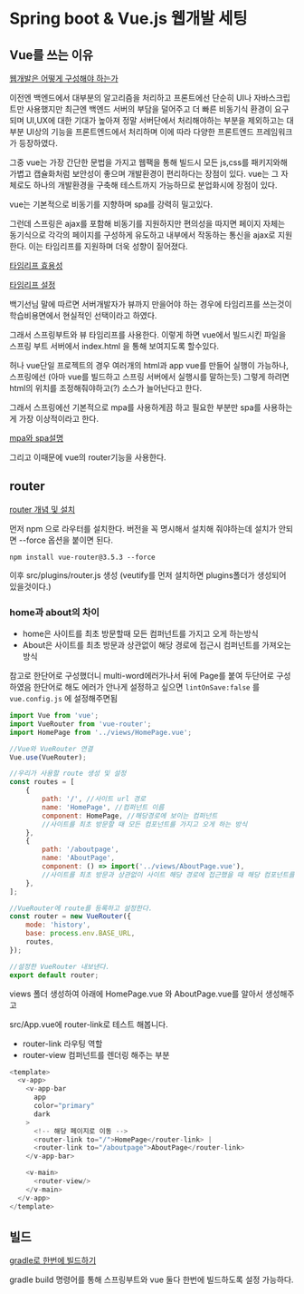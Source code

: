 # Spring boot & Vue.js 웹개발 세팅


## Vue를 쓰는 이유

[웹개발은 어떻게 구성해야 하는가](https://www.softmoa.com/sprt/blog/sprtBlogPost.pem/1846)

이전엔 백엔드에서 대부분의 알고리즘을 처리하고 프론트에선 단순히 UI나 자바스크립트만 사용했지만
최근엔 백엔드 서버의 부담을 덜어주고 더 빠른 비동기식 환경이 요구되며 UI,UX에 대한 기대가 높아져 정말 서버단에서 처리해야하는 부분을 제외하고는 대부분 UI상의 기능을 프론트엔드에서 처리하며 이에 따라 다양한 프론트엔드 프레임워크가 등장하였다. 

그중 vue는 가장 간단한 문법을 가지고 웹팩을 통해 빌드시 모든 js,css를 패키지와해 가볍고 캡슐화처럼 보안성이 좋으며 개발환경이 편리하다는 장점이 있다. vue는 그 자체로도 하나의 개발환경을 구축해 테스트까지 가능하므로 분업화시에 장점이 있다. 

vue는 기본적으로 비동기를 지향하며 spa를 강력히 밀고있다. 

그런데 스프링은 ajax를 포함해 비동기를 지원하지만 편의성을 따지면 페이지 자체는 동기식으로 각각의 페이지를 구성하게 유도하고 내부에서 작동하는 통신을 ajax로 지원한다. 이는 타임리프를 지원하며 더욱 성향이 짙어졌다. 

[타임리프 효용성](https://www.inflearn.com/questions/7209/thymeleaf%EC%9D%98-%ED%9A%A8%EC%9A%A9%EC%84%B1%EC%97%90-%EB%8C%80%ED%95%9C-%EC%A7%88%EB%AC%B8%EC%9E%85%EB%8B%88%EB%8B%A4)

[타임리프 설정](https://ellune.tistory.com/24)

백기선님 말에 따르면 서버개발자가 뷰까지 만을어야 하는 경우에 타임리프를 쓰는것이 학습비용면에서 현실적인 선택이라고 하였다. 

그래서 스프링부트와 뷰 타임리프를 사용한다. 이렇게 하면 vue에서 빌드시킨 파일을 스프링 부트 서버에서 index.html 을 통해 보여지도록 할수있다. 

허나 vue단일 프로젝트의 경우 여러개의 html과 app vue를 만들어 실행이 가능하나, 스프링에선 (아마 vue를 빌드하고 스프링 서버에서 실행시를 말하는듯) 그렇게 하려면 html의 위치를 조정해줘야하고(?) 소스가 늘어난다고 한다. 

그래서 스프링에선 기본적으로 mpa를 사용하게끔 하고 필요한 부분만 spa를 사용하는게 가장 이상적이라고 한다. 

[mpa와 spa설명](https://velog.io/@taypark/MPA%EC%97%90%EC%84%9C-SPA%EB%A1%9C)


그리고 이때문에 vue의 router기능을 사용한다.

## router

[router 개념 및 설치](https://any-ting.tistory.com/45)

먼저 npm 으로 라우터를 설치한다. 버전을 꼭 명시해서 설치해 줘야하는데 설치가 안되면 --force 옵션을 붙이면 된다. 

```
npm install vue-router@3.5.3 --force   
```



이후 src/plugins/router.js 생성 (veutify를 먼저 설치하면 plugins폴더가 생성되어 있을것이다.)

### home과 about의 차이
- home은 사이트를 최초 방문할때 모든 컴퍼넌트를 가지고 오게 하는방식
- About은 사이트를 최초 방문과 상관없이 해당 경로에 접근시 컴퍼넌트를 가져오는 방식

참고로 한단어로 구성했더니 multi-word에러가나서 뒤에 Page를 붙여 두단어로 구성하였음
한단어로 해도 에러가 안나게 설정하고 싶으면 `lintOnSave:false` 를 `vue.config.js` 에 설정해주면됨

```javascript
import Vue from 'vue';
import VueRouter from 'vue-router';
import HomePage from '../views/HomePage.vue';

//Vue와 VueRouter 연결
Vue.use(VueRouter);

//우리가 사용할 route 생성 및 설정
const routes = [
    {
        path: '/', //사이트 url 경로
        name: 'HomePage', //컴퍼넌트 이름
        component: HomePage, //해당경로에 보이는 컴퍼넌트
        //사이트를 최초 방문할 때 모든 컴포넌트를 가지고 오게 하는 방식
    },
    {
        path: '/aboutpage',
        name: 'AboutPage',
        component: () => import('../views/AboutPage.vue'),
        //사이트를 최초 방문과 상관없이 사이트 해당 경로에 접근했을 때 해당 컴포넌트를 가지고 오는 방식
    },
];

//VueRouter에 route를 등록하고 설정한다.
const router = new VueRouter({
    mode: 'history',
    base: process.env.BASE_URL,
    routes,
});

//설정한 VueRouter 내보낸다.
export default router;
```


views 폴더 생성하여 아래에 HomePage.vue 와 AboutPage.vue를 알아서 생성해주고

src/App.vue에 router-link로 테스트 해봅니다. 

- router-link 라우팅 역할
- router-view 컴퍼넌트를 렌더링 해주는 부분

```javascript
<template>
  <v-app>
    <v-app-bar
      app
      color="primary"
      dark
    > 
      <!-- 해당 페이지로 이동 -->
      <router-link to="/">HomePage</router-link> |
      <router-link to="/aboutpage">AboutPage</router-link>
    </v-app-bar>

    <v-main>
      <router-view/>
    </v-main>
  </v-app>
</template>
```


## 빌드

[gradle로 한번에 빌드하기](https://herojoon-dev.tistory.com/25)

gradle build 명령어를 통해 스프링부트와 vue 둘다 한번에 빌드하도록 설정 가능하다. 